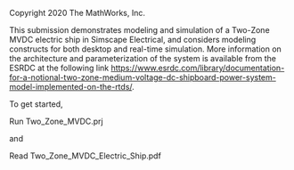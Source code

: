 Copyright 2020 The MathWorks, Inc.

This submission demonstrates modeling and simulation of a Two-Zone MVDC electric ship in Simscape Electrical, 
and considers modeling constructs for both desktop and real-time simulation. More information on the
architecture and parameterization of the system is available from the ESRDC at the following link
https://www.esrdc.com/library/documentation-for-a-notional-two-zone-medium-voltage-dc-shipboard-power-system-model-implemented-on-the-rtds/. 

To get started,

Run Two_Zone_MVDC.prj

and

Read Two_Zone_MVDC_Electric_Ship.pdf





